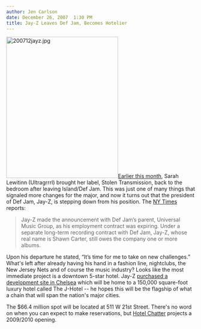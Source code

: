 ```yaml
---
author: Jen Carlson
date: December 26, 2007  1:30 PM
title: Jay-Z Leaves Def Jam, Becomes Hotelier
---
```


<p><img alt="200712jayz.jpg" src="https://web.archive.org/web/20110611054836im_/http://gothamist.com/attachments/arts_jen/200712jayz.jpg" width="298" height="376" class="right"><a href="https://web.archive.org/web/20110611054836/http://gothamist.com/2007/12/07/gothamists_week_47.php">Earlier this month</a>, Sarah Lewitinn (Ultragrrrl) brought her label, Stolen Transmission, back to the bedroom after leaving Island/Def Jam. This was just one of many things that signaled more changes for the major, and now it turns out that the president of Def Jam, Jay-Z, is stepping down from his position. The <a href="https://web.archive.org/web/20110611054836/http://www.nytimes.com/2007/12/25/business/25music.html?_r=1&amp;ref=music&amp;oref=slogin">NY Times</a> reports:</p><blockquote>Jay-Z made the announcement with Def Jam&#x2019;s parent, Universal Music Group, as his employment contract was expiring. Under a separate long-term recording contract with Def Jam, Jay-Z, whose real name is Shawn Carter, still owes the company one or more albums.</blockquote>Upon his departure he stated, &#x201C;It&#x2019;s time for me to take on new challenges.&#x201D; What&apos;s left after already having his hand in a fashion line, nightclubs, the New Jersey Nets and of course the music industry? Looks like the most immediate project is a downtown 5-star hotel. Jay-Z <a href="https://web.archive.org/web/20110611054836/http://www.nobodysmiling.com/hiphop/news/88372.php">purchased a development site in Chelsea</a> which will be home to a 150,000 square-foot luxury hotel called The J-Hotel -- he hopes this will be the flagship of what a chain that will span the nation&apos;s major cities.<p></p>

<p>The $66.4 million spot will be located at 511 W 21st Street. There&apos;s no word on when you can expect to make reservations, but <a href="https://web.archive.org/web/20110611054836/http://www.hotelchatter.com/story/2007/12/12/151539/23/hotels/Jay_Z_To_Open_J_Hotel_in_NYC">Hotel Chatter</a> projects a 2009/2010 opening. </p>